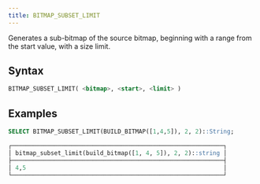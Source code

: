 ```yaml
---
title: BITMAP_SUBSET_LIMIT
---
```


Generates a sub-bitmap of the source bitmap, beginning with a range from the start value, with a size limit.

## Syntax

```sql
BITMAP_SUBSET_LIMIT( <bitmap>, <start>, <limit> )
```

## Examples

```sql
SELECT BITMAP_SUBSET_LIMIT(BUILD_BITMAP([1,4,5]), 2, 2)::String;

┌────────────────────────────────────────────────────────────┐
│ bitmap_subset_limit(build_bitmap([1, 4, 5]), 2, 2)::string │
├────────────────────────────────────────────────────────────┤
│ 4,5                                                        │
└────────────────────────────────────────────────────────────┘
```